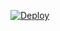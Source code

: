 [![Deploy](https://github.com/Brayan-Camilo-Cristancho/practicas-bn/actions/workflows/deploy.yml/badge.svg)](https://github.com/Brayan-Camilo-Cristancho/practicas-bn/actions/workflows/deploy.yml)